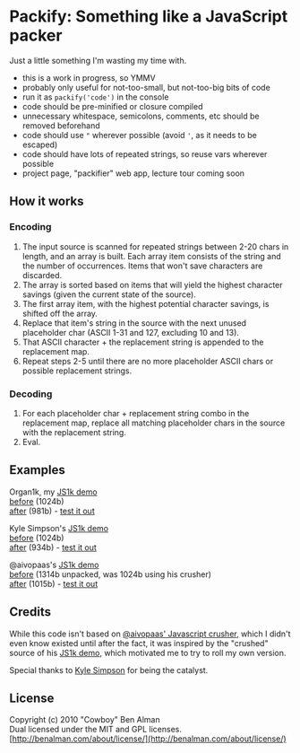 # Packify: Something like a JavaScript packer #

Just a little something I'm wasting my time with.

 * this is a work in progress, so YMMV
 * probably only useful for not-too-small, but not-too-big bits of code
 * run it as `packify('code')` in the console
 * code should be pre-minified or closure compiled
 * unnecessary whitespace, semicolons, comments, etc should be removed beforehand
 * code should use `"` wherever possible (avoid `'`, as it needs to be escaped)
 * code should have lots of repeated strings, so reuse vars wherever possible
 * project page, "packifier" web app, lecture tour coming soon


## How it works ##

### Encoding ###

 1. The input source is scanned for repeated strings between 2-20 chars in length, and an array is built. Each array item consists of the string and the number of occurrences. Items that won't save characters are discarded.
 2. The array is sorted based on items that will yield the highest character savings (given the current state of the source).
 3. The first array item, with the highest potential character savings, is shifted off the array.
 4. Replace that item's string in the source with the next unused placeholder char (ASCII 1-31 and 127, excluding 10 and 13).
 5. That ASCII character + the replacement string is appended to the replacement map.
 6. Repeat steps 2-5 until there are no more placeholder ASCII chars or possible replacement strings.

### Decoding ###

 1. For each placeholder char + replacement string combo in the replacement map, replace all matching placeholder chars in the source with the replacement string.
 2. Eval.

## Examples ##

Organ1k, my [JS1k demo](http://js1k.com/demo/450)  
[before](http://benalman.com/code/projects/javascript-packify/examples/organ1k.min.js) (1024b)  
[after](http://benalman.com/code/projects/javascript-packify/examples/organ1k.pck.js) (981b) - [test it out](http://benalman.com/code/projects/javascript-packify/examples/organ1k.html)

Kyle Simpson's [JS1k demo](http://js1k.com/demo/424)  
[before](http://benalman.com/code/projects/javascript-packify/examples/getify.min.js) (1024b)  
[after](http://benalman.com/code/projects/javascript-packify/examples/getify.pck.js) (934b) - [test it out](http://benalman.com/code/projects/javascript-packify/examples/getify.html)

@aivopaas's [JS1k demo](http://js1k.com/demo/197)  
[before](http://benalman.com/code/projects/javascript-packify/examples/aivopaas.min.js) (1314b unpacked, was 1024b using his crusher)  
[after](http://benalman.com/code/projects/javascript-packify/examples/aivopaas.pck.js) (1015b) - [test it out](http://benalman.com/code/projects/javascript-packify/examples/aivopaas.html)


## Credits ##

While this code isn't based on [@aivopaas' Javascript crusher](http://www.iteral.com/jscrush/), which I didn't even know existed until after the fact, it was inspired by the "crushed" source of his [JS1k demo](http://js1k.com/demo/197), which motivated me to try to roll my own version.

Special thanks to [Kyle Simpson](http://github.com/getify) for being the catalyst.


## License ##
Copyright (c) 2010 "Cowboy" Ben Alman  
Dual licensed under the MIT and GPL licenses.  
[http://benalman.com/about/license/](http://benalman.com/about/license/)
